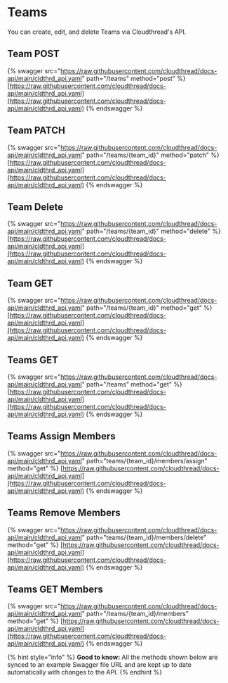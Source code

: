 # Teams

You can create, edit, and delete Teams via Cloudthread's API.

## Team POST

{% swagger src="https://raw.githubusercontent.com/cloudthread/docs-api/main/cldthrd_api.yaml" path="/teams" method="post" %}
[https://raw.githubusercontent.com/cloudthread/docs-api/main/cldthrd_api.yaml](https://raw.githubusercontent.com/cloudthread/docs-api/main/cldthrd_api.yaml)
{% endswagger %}

## Team PATCH

{% swagger src="https://raw.githubusercontent.com/cloudthread/docs-api/main/cldthrd_api.yaml" path="/teams/{team_id}" method="patch" %}
[https://raw.githubusercontent.com/cloudthread/docs-api/main/cldthrd_api.yaml](https://raw.githubusercontent.com/cloudthread/docs-api/main/cldthrd_api.yaml)
{% endswagger %}

## Team Delete

{% swagger src="https://raw.githubusercontent.com/cloudthread/docs-api/main/cldthrd_api.yaml" path="/teams/{team_id}" method="delete" %}
[https://raw.githubusercontent.com/cloudthread/docs-api/main/cldthrd_api.yaml](https://raw.githubusercontent.com/cloudthread/docs-api/main/cldthrd_api.yaml)
{% endswagger %}

## Team GET

{% swagger src="https://raw.githubusercontent.com/cloudthread/docs-api/main/cldthrd_api.yaml" path="/teams/{team_id}" method="get" %}
[https://raw.githubusercontent.com/cloudthread/docs-api/main/cldthrd_api.yaml](https://raw.githubusercontent.com/cloudthread/docs-api/main/cldthrd_api.yaml)
{% endswagger %}

## Teams GET

{% swagger src="https://raw.githubusercontent.com/cloudthread/docs-api/main/cldthrd_api.yaml" path="/teams" method="get" %}
[https://raw.githubusercontent.com/cloudthread/docs-api/main/cldthrd_api.yaml](https://raw.githubusercontent.com/cloudthread/docs-api/main/cldthrd_api.yaml)
{% endswagger %}

## Teams Assign Members

{% swagger src="https://raw.githubusercontent.com/cloudthread/docs-api/main/cldthrd_api.yaml" path="teams/{team_id}/members/assign" method="get" %}
[https://raw.githubusercontent.com/cloudthread/docs-api/main/cldthrd_api.yaml](https://raw.githubusercontent.com/cloudthread/docs-api/main/cldthrd_api.yaml)
{% endswagger %}

## Teams Remove Members

{% swagger src="https://raw.githubusercontent.com/cloudthread/docs-api/main/cldthrd_api.yaml" path="teams/{team_id}/members/delete" method="get" %}
[https://raw.githubusercontent.com/cloudthread/docs-api/main/cldthrd_api.yaml](https://raw.githubusercontent.com/cloudthread/docs-api/main/cldthrd_api.yaml)
{% endswagger %}

## Teams GET Members

{% swagger src="https://raw.githubusercontent.com/cloudthread/docs-api/main/cldthrd_api.yaml" path="/teams/{team_id}/members" method="get" %}
[https://raw.githubusercontent.com/cloudthread/docs-api/main/cldthrd_api.yaml](https://raw.githubusercontent.com/cloudthread/docs-api/main/cldthrd_api.yaml)
{% endswagger %}


{% hint style="info" %}
**Good to know:** All the methods shown below are synced to an example Swagger file URL and are kept up to date automatically with changes to the API.
{% endhint %}
